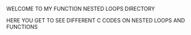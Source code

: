 WELCOME TO MY FUNCTION NESTED LOOPS DIRECTORY

HERE YOU GET TO SEE DIFFERENT C CODES ON NESTED LOOPS AND FUNCTIONS
